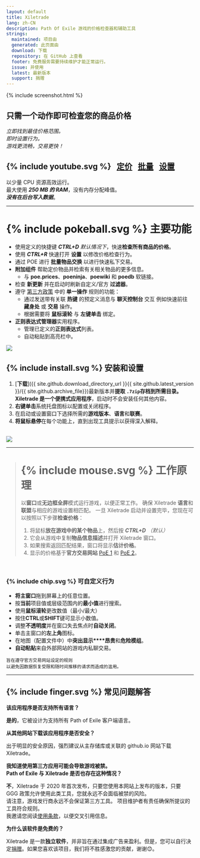 ```yaml
---
layout: default
title: Xiletrade
lang: zh-CN
description: Path Of Exile 游戏的价格检查器和辅助工具
strings:
  maintained: 项目由
  generated: 此页面由
  download: 下载
  repository: 在 GitHub 上查看
  footer: 免费服务需要持续维护才能正常运行。
  issue: 并使用
  latest: 最新版本
  support: 捐赠
---
```

{% include screenshot.html %}
## 只需一个动作即可检查您的商品价格

*立即找到最佳价格范围。*  
*即时设置行为。*  
*游戏更流畅，交易更快！*  

## {% include youtube.svg %} &nbsp; [定价](https://youtu.be/4mP3uOsr8oc) &nbsp; [批量](https://youtu.be/6yuLZXTho-A) &nbsp; [设置](https://youtu.be/libdIjrNM-8)<br>

以少量 CPU 资源高效运行。  
最大使用 ***250 MB 的 RAM***，没有内存分配峰值。  
***没有在后台写入数据***。  

* * *

# {% include pokeball.svg %} 主要功能

- 使用定义的快捷键 ***CTRL+D*** *默认情况下*，快速**检查所有商品的价格**。
- 使用 ***CTRL+R*** 快速打开 **设置** 以修改价格检查行为。
- 通过 POE 进行 **批量物品交换** 以进行快速私下交易。
- **附加组件** 帮助定价物品并检索有关相关物品的更多信息。
	- 与 **poe.prices**、**poeninja**、**poewiki** 和 **poedb** 软链接。
- 检查 **新更新** 并在启动时刷新自定义/官方 **过滤器**。
- 遵守 [第三方政策](https://www.pathofexile.com/developer/docs#policy) 中的 **单一操作** 规则的功能：
	- 通过发送带有关联 **热键** 的预定义消息与 **聊天控制台** 交互
例如快速前往 **藏身处** 或 **交易** 操作。
	- 根据需要将 **鼠标滚轮** 与 **左键单击** 绑定。
- **正则表达式管理器**实用程序。
	- 管理已定义的**正则表达式**列表。
	- 自动粘贴到高亮栏中。  

<img align="center" src="https://github.com/user-attachments/assets/1a3229fe-9f61-4c18-b4de-98e2ee026ace">
<br>

## {% include install.svg %} 安装和设置

1. [**下载**]({{ site.github.download_directory_url }}{{ site.github.latest_version }}/{{ site.github.archive_file}})最新版本并**提取** **`.7zip`**存档到所需目录。
Xiletrade 是一个**便携式应用程序**，启动时不会安装任何其他内容。
2. **右键单击**系统托盘图标以配置或关闭程序。
3. 在启动或设置窗口下选择所需的**游戏版本**、**语言**和**联赛**。
4. **将鼠标悬停**在每个功能上，直到出现工具提示以获得深入解释。  
<br>
<img src="https://github.com/user-attachments/assets/2aa8b83a-9144-4b56-8d79-1808aac0d486">
<br>

* * *
> # {% include mouse.svg %} 工作原理
>
> 以**窗口**或**无边框全屏**模式运行游戏，以便正常工作。
> 确保 Xiletrade **语言**和**联盟**与相应的游戏设置相匹配。
> 一旦 Xiletrade 启动并设置完毕，您现在可以按照以下步骤**检查价格**：
>   1. 将鼠标**放在游戏中的某个物品**上，然后按 ***CTRL+D*** *（默认）*
>   2. 它会从游戏中复制**物品信息描述**并打开 Xiletrade 窗口。
>   3. 如果搜索返回匹配结果，窗口将显示**估计价格**。
>   4. 显示的价格基于**官方交易网站** [PoE 1](https://www.pathofexile.com/trade/search/) 和 [PoE 2](https://www.pathofexile.com/trade2/search/poe2/)。
<br>

### {% include chip.svg %} 可自定义行为

* **将主窗口**拖到屏幕上的任意位置。
* 按**当前**项目值或层级范围内的**最小值**进行搜索。
* 使用**鼠标滚轮**更改数值（最小/最大）
* 按住**CTRL**或**SHIFT**键可显示小数值。
* 调整**不透明度**并在窗口失去焦点时**自动关闭**。
* 单击主窗口的**左上角**图标。
* 在地图（配置文件中）中**突出显示****昂贵**和**危险模组**。
* **自动粘贴**来自外部网站的游戏内私聊交易。

```
旨在遵守官方交易网站设定的规则
以避免因数据恢复受限和随时间推移的请求而造成的滥用。
```

* * *

## {% include finger.svg %} 常见问题解答

<p class="accordion"><b>该应用程序是否支持所有语言？</b></p>
<div class="panel">
<b>是的</b>，它被设计为支持所有 Path of Exile 客户端语言。
</div>

<p class="accordion"><b>从其他网站下载该应用程序是否安全？</b></p>
<div class="panel">
出于明显的安全原因，强烈建议从主存储库或关联的 github.io 网站下载 Xiletrade。
</div>

<p class="accordion"><b>我知道使用第三方应用可能会导致游戏被禁。<br>Path of Exile 与 Xiletrade 是否也存在这种情况？</b></p>
<div class="panel">
<b>不</b>，Xiletrade 于 2020 年首次发布，只要您使用本网站上发布的版本，只要 GGG 政策允许使用此类工具，您就永远不会面临被禁的风险。
<br>请注意，游戏发行商永远不会保证第三方工具。
项目维护者有责任确保所提议的工具符合规则。
<br>我邀请您阅读<a target="_blank" rel="noopener noreferrer" href="https://www.pathofexile.com/developer/docs#policy">使用条款</a>，以便交叉引用信息。
</div>

<p class="accordion"><b>为什么该软件是免费的？</b></p>
<div class="panel">
Xiletrade 是一款<b>独立软件</b>，并非旨在通过集成广告来盈利。但是，您可以自行决定<a target="_blank" rel="noopener noreferrer" href="{{ site.github.paypal_url }}">捐赠</a>。如果您喜欢该项目，我们将不胜感激您的贡献，谢谢😊。
</div>